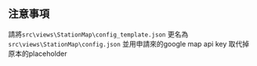 ## 注意事項

請將`src\views\StationMap\config_template.json`
更名為`src\views\StationMap\config.json`
並用申請來的google map api key 取代掉原本的placeholder